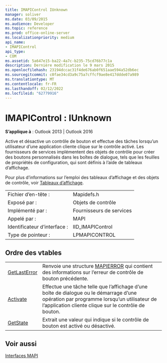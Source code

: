 ```yaml
---
title: IMAPIControl IUnknown
manager: soliver
ms.date: 03/09/2015
ms.audience: Developer
ms.topic: reference
ms.prod: office-online-server
ms.localizationpriority: medium
api_name:
- IMAPIControl
api_type:
- COM
ms.assetid: 5a647e15-ba22-4a7c-b235-75cd76b77c1a
description: Dernière modification le 9 mars 2015
ms.openlocfilehash: 23194dccac31f4de676ab0f651aae594a52db6ec
ms.sourcegitcommit: c0fae34cd3a9c75a7cffcf9ae8e417ddde07a989
ms.translationtype: MT
ms.contentlocale: fr-FR
ms.lasthandoff: 02/12/2022
ms.locfileid: "62779916"
---
```

# <a name="imapicontrol--iunknown"></a>IMAPIControl : IUnknown

  
  
**S’applique à** : Outlook 2013 | Outlook 2016 
  
Active et désactive un contrôle de bouton et effectue des tâches lorsqu’un utilisateur d’une application cliente clique sur le contrôle activé. Les fournisseurs de services implémentent des objets de contrôle pour créer des boutons personnalisés dans les boîtes de dialogue, tels que les feuilles de propriétés de configuration, qui sont définis à l’aide de tableaux d’affichage. 
  
Pour plus d’informations sur l’emploi des tableaux d’affichage et des objets de contrôle, voir [Tableaux d’affichage](display-tables.md).
  
|||
|:-----|:-----|
|Fichier d’en-tête :  <br/> |Mapidefs.h  <br/> |
|Exposé par :  <br/> |Objets de contrôle  <br/> |
|Implémenté par :  <br/> |Fournisseurs de services  <br/> |
|Appelé par :  <br/> |MAPI  <br/> |
|Identificateur d’interface :  <br/> |IID_IMAPIControl  <br/> |
|Type de pointeur :  <br/> |LPMAPICONTROL  <br/> |
   
## <a name="vtable-order"></a>Ordre des vtables

|||
|:-----|:-----|
|[GetLastError](imapicontrol-getlasterror.md) <br/> |Renvoie une structure [MAPIERROR](mapierror.md) qui contient des informations sur l’erreur de contrôle de bouton précédente. |
|[Activate](imapicontrol-activate.md) <br/> |Effectue une tâche telle que l’affichage d’une boîte de dialogue ou le démarrage d’une opération par programme lorsqu’un utilisateur de l’application cliente clique sur le contrôle de bouton. |
|[GetState](imapicontrol-getstate.md) <br/> |Extrait une valeur qui indique si le contrôle de bouton est activé ou désactivé. |
   
## <a name="see-also"></a>Voir aussi



[Interfaces MAPI](mapi-interfaces.md)

